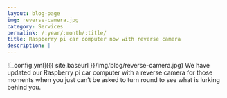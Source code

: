```yaml
---
layout: blog-page
img: reverse-camera.jpg
category: Services
permalink: /:year/:month/:title/
title: Raspberry pi car computer now with reverse camera
description: |
---
```

![_config.yml]({{ site.baseurl }}/img/blog/reverse-camera.jpg)
  We have updated our Raspberry pi car computer with a reverse camera for those moments when you just can’t be asked to turn round to see what is lurking behind you.